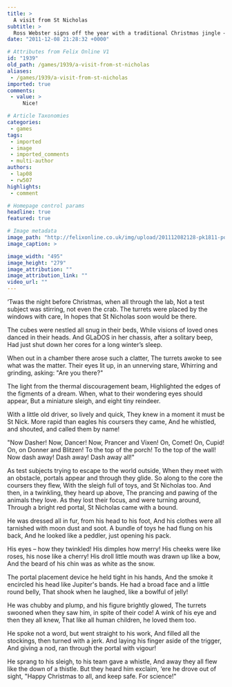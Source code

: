 ```yaml
---
title: >
  A visit from St Nicholas
subtitle: >
  Ross Webster signs off the year with a traditional Christmas jingle – Portal style
date: "2011-12-08 21:28:32 +0000"

# Attributes from Felix Online V1
id: "1939"
old_path: /games/1939/a-visit-from-st-nicholas
aliases:
 - /games/1939/a-visit-from-st-nicholas
imported: true
comments:
 - value: >
     Nice!

# Article Taxonomies
categories:
 - games
tags:
 - imported
 - image
 - imported_comments
 - multi-author
authors:
 - lap08
 - rw507
highlights:
 - comment

# Homepage control params
headline: true
featured: true

# Image metadata
image_path: "http://felixonline.co.uk/img/upload/201112082128-pk1811-portal-2-security-camera-1.jpg"
image_caption: >

image_width: "495"
image_height: "279"
image_attribution: ""
image_attribution_link: ""
video_url: ""
---
```


‘Twas the night before Christmas, when all through the lab,
 Not a test subject was stirring, not even the crab.
 The turrets were placed by the windows with care,
 In hopes that St Nicholas soon would be there.

The cubes were nestled all snug in their beds,
 While visions of loved ones danced in their heads.
 And GLaDOS in her chassis, after a solitary beep,
 Had just shut down her cores for a long winter’s sleep.

When out in a chamber there arose such a clatter,
 The turrets awoke to see what was the matter.
 Their eyes lit up, in an unnerving stare,
 Whirring and grinding, asking: "Are you there?"

The light from the thermal discouragement beam,
 Highlighted the edges of the figments of a dream.
 When, what to their wondering eyes should appear,
 But a miniature sleigh, and eight tiny reindeer.

With a little old driver, so lively and quick,
 They knew in a moment it must be St Nick.
 More rapid than eagles his coursers they came,
 And he whistled, and shouted, and called them by name!

"Now Dasher! Now, Dancer! Now, Prancer and Vixen!
 On, Comet! On, Cupid! On, on Donner and Blitzen!
 To the top of the porch! To the top of the wall!
 Now dash away! Dash away! Dash away all!"

As test subjects trying to escape to the world outside,
 When they meet with an obstacle, portals appear and through they glide.
 So along to the core the coursers they flew,
 With the sleigh full of toys, and St Nicholas too.
 And then, in a twinkling, they heard up above,
 The prancing and pawing of the animals they love.
 As they lost their focus, and were turning around,
 Through a bright red portal, St Nicholas came with a bound.

He was dressed all in fur, from his head to his foot,
 And his clothes were all tarnished with moon dust and soot.
 A bundle of toys he had flung on his back,
 And he looked like a peddler, just opening his pack.

His eyes – how they twinkled! His dimples how merry!
 His cheeks were like roses, his nose like a cherry!
 His droll little mouth was drawn up like a bow,
 And the beard of his chin was as white as the snow.

The portal placement device he held tight in his hands,
 And the smoke it encircled his head like Jupiter's bands.
 He had a broad face and a little round belly,
 That shook when he laughed, like a bowlful of jelly!

He was chubby and plump, and his figure brightly glowed,
 The turrets swooned when they saw him, in spite of their code!
 A wink of his eye and then they all knew,
 That like all human children, he loved them too.

He spoke not a word, but went straight to his work,
 And filled all the stockings, then turned with a jerk.
 And laying his finger aside of the trigger,
 And giving a nod, ran through the portal with vigour!

He sprang to his sleigh, to his team gave a whistle,
 And away they all flew like the down of a thistle.
 But they heard him exclaim, ‘ere he drove out of sight,
 "Happy Christmas to all, and keep safe. For science!"
